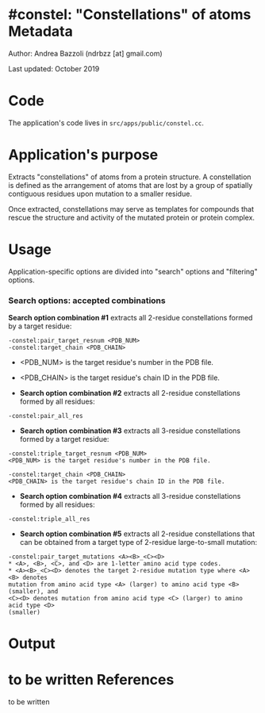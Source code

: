 #constel: "Constellations" of atoms
Metadata
========

Author: Andrea Bazzoli (ndrbzz [at] gmail.com)

Last updated: October 2019

Code
====

The application's code lives in `src/apps/public/constel.cc`.

Application's purpose
===================
Extracts "constellations" of atoms from a protein structure. A constellation is defined as the arrangement of atoms that are lost by a group of spatially contiguous residues upon mutation to a smaller residue.

Once extracted, constellations may serve as templates for compounds that rescue the structure and activity of the mutated protein or protein complex.

Usage
=====
Application-specific options are divided into "search" options and "filtering" options.

### Search options: accepted combinations


**Search option combination #1** extracts all 2-residue constellations formed by a target residue:
````
-constel:pair_target_resnum <PDB_NUM>
-constel:target_chain <PDB_CHAIN>
````
* <PDB_NUM> is the target residue's number in the PDB file.
* <PDB_CHAIN> is the target residue's chain ID in the PDB file.

* **Search option combination #2** extracts all 2-residue constellations formed by all residues:
````
-constel:pair_all_res
````

* **Search option combination #3** extracts all 3-residue constellations formed by a target residue:
````
-constel:triple_target_resnum <PDB_NUM>
<PDB_NUM> is the target residue's number in the PDB file.

-constel:target_chain <PDB_CHAIN>
<PDB_CHAIN> is the target residue's chain ID in the PDB file.
````

* **Search option combination #4** extracts all 3-residue constellations formed by all residues:
````
-constel:triple_all_res
````

* **Search option combination #5** extracts all 2-residue constellations that can be obtained from a target type of 2-residue large-to-small mutation: 
````
-constel:pair_target_mutations <A><B>_<C><D>
* <A>, <B>, <C>, and <D> are 1-letter amino acid type codes.
* <A><B>_<C><D> denotes the target 2-residue mutation type where <A><B> denotes
mutation from amino acid type <A> (larger) to amino acid type <B> (smaller), and
<C><D> denotes mutation from amino acid type <C> (larger) to amino acid type <D>
(smaller)
````

Output 
======
to be written
References
==========
to be written